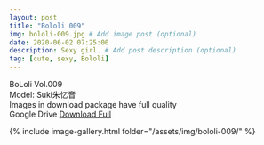 ```yaml
---
layout: post
title: "Bololi 009"
img: bololi-009.jpg # Add image post (optional)
date: 2020-06-02 07:25:00
description: Sexy girl. # Add post description (optional)
tag: [cute, sexy, Bololi]
---
```

BoLoli Vol.009  
Model: Suki朱忆音            
Images in download package have full quality                    
Google Drive [Download Full](http://gestyy.com/e08mP0)

{% include image-gallery.html folder="/assets/img/bololi-009/" %}
